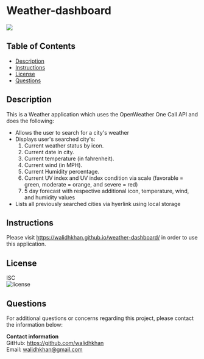 # Weather-dashboard

<img src="https://i.ibb.co/wcWg0cV/Weather-Dashboard.gif"/>

## Table of Contents
- [Description](#Description)
- [Instructions](#Instructions)
- [License](#License)
- [Questions](#Questions)


<div id='Desciption'/>

## Description
This is a Weather application which uses the OpenWeather One Call API and does the following:
- Allows the user to search for a city's weather
- Displays user's searched city's:
    1. Current weather status by icon.
    2. Current date in city.
    3. Current temperature (in fahrenheit).
    4. Current wind (in MPH).
    5. Current Humidity percentage.
    6. Current UV index and UV index condition via scale (favorable = green, moderate = orange, and severe = red)
    7. 5 day forecast with respective additional icon, temperature, wind, and humidity values
- Lists all previously searched cities via hyerlink using local storage

<div id='Instructions'/>

## Instructions
Please visit https://walidhkhan.github.io/weather-dashboard/ in order to use this application.

<div id='License'/>

## License       
ISC  
![license](https://img.shields.io/badge/license-ISC-green.svg)

<div id='Questions'/>

## Questions
For additional questions or concerns regarding this project, please contact the information below:

**Contact information**  
GitHub: https://github.com/walidhkhan  
Email: walidhkhan@gmail.com
















